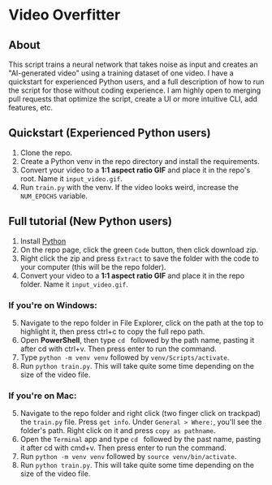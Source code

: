# Video Overfitter

## About
This script trains a neural network that takes noise as input and creates an "AI-generated video" using a training dataset of one video. I have a quickstart for experienced Python users, and a full description of how to run the script for those without coding experience. I am highly open to merging pull requests that optimize the script, create a UI or more intuitive CLI, add features, etc.

## Quickstart (Experienced Python users)
1. Clone the repo.
2. Create a Python venv in the repo directory and install the requirements.
3. Convert your video to a **1:1 aspect ratio GIF** and place it in the repo's root. Name it `input_video.gif`.
4. Run `train.py` with the venv. If the video looks weird, increase the `NUM_EPOCHS` variable.

## Full tutorial (New Python users)
1. Install [Python](https://python.org)
2. On the repo page, click the green `Code` button, then click download zip.
3. Right click the zip and press `Extract` to save the folder with the code to your computer (this will be the repo folder).
4. Convert your video to a **1:1 aspect ratio GIF** and place it in the repo folder. Name it `input_video.gif`. 

### If you're on Windows:
5. Navigate to the repo folder in File Explorer, click on the path at the top to highlight it, then press ctrl+c to copy the full repo path.
6. Open **PowerShell**, then type `cd ` followed by the path name, pasting it after cd with ctrl+v. Then press enter to run the command.
7. Type `python -m venv venv` followed by `venv/Scripts/activate`.
8. Run `python train.py`. This will take quite some time depending on the size of the video file. 

### If you're on Mac:
5. Navigate to the repo folder and right click (two finger click on trackpad) the `train.py` file. Press `get info`. Under `General > Where:`, you'll see the folder's path. Right click on it and press `copy as pathname`.
6. Open the `Terminal` app and type `cd ` followed by the past name, pasting it after cd with cmd+v. Then press enter to run the command.
7. Run `python -m venv venv` followed by `source venv/bin/activate`. 
8. Run `python train.py`. This will take quite some time depending on the size of the video file. 